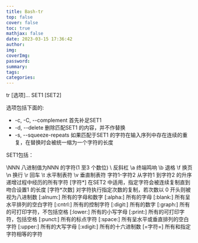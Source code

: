 ```yaml
---
title: Bash-tr
top: false
cover: false
toc: true
mathjax: false
date: 2023-03-15 17:36:42
author:
img:
coverImg:
password:
summary:
tags:
categories:
---
```


tr [选项]... SET1 [SET2]

选项包括下面的:
-   -c, -C, --complement 首先补足SET1
-   -d, --delete 删除匹配SET1 的内容，并不作替换
-   -s, --squeeze-repeats 如果匹配于SET1 的字符在输入序列中存在连续的重复，在替换时会被统一缩为一个字符的长度

SET1包括：

\NNN 八进制值为NNN 的字符(1 至3 个数位)
\ 反斜杠
\a 终端鸣响
\b 退格
\f 换页
\n 换行
\r 回车
\t 水平制表符
\v 垂直制表符
字符1-字符2 从字符1 到字符2 的升序递增过程中经历的所有字符
[字符*] 在SET2 中适用，指定字符会被连续复制直到吻合设置1 的长度
[字符*次数] 对字符执行指定次数的复制，若次数以 0 开头则被视为八进制数
[:alnum:] 所有的字母和数字
[:alpha:] 所有的字母
[:blank:] 所有呈水平排列的空白字符
[:cntrl:] 所有的控制字符
[:digit:] 所有的数字
[:graph:] 所有的可打印字符，不包括空格
[:lower:] 所有的小写字母
[:print:] 所有的可打印字符，包括空格
[:punct:] 所有的标点字符
[:space:] 所有呈水平或垂直排列的空白字符
[:upper:] 所有的大写字母
[:xdigit:] 所有的十六进制数
[=字符=] 所有和指定字符相等的字符







